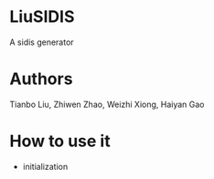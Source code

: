 # LiuSIDIS
A sidis generator

# Authors
Tianbo Liu, Zhiwen Zhao, Weizhi Xiong, Haiyan Gao

# How to use it
* initialization
